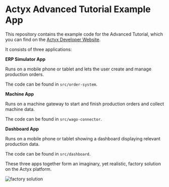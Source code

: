 # Actyx Advanced Tutorial Example App

This repository contains the example code for the Advanced Tutorial, which you can find on the [Actyx Developer Website](https://developer.actyx.com/docs/learn-actyx/advanced-tutorial/introduction).

It consists of three applications:

**ERP Simulator App**

Runs on a mobile phone or tablet and lets the user create and manage production orders.

The code can be found in `src/order-system`.

**Machine App**

Runs on a machine gateway to start and finish production orders and collect machine data.

The code can be found in `src/wago-connector`.

**Dashboard App**

Runs on a mobile phone or tablet showing a dashboard displaying relevant production data.

The code can be found in `src/dashboard`.

These three apps together form an imaginary, yet realistic, factory solution on the Actyx platform.

![factory solution](./images/tutorials/dx1-tutorial/factory-solution.svg)